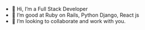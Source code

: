 - 👋 Hi, I’m a Full Stack Developer
- 🌱 I’m good at Ruby on Rails, Python Django, React js
- 💞️ I’m looking to collaborate and work with you.

<!---
smartdev58/smartdev58 is a ✨ special ✨ repository because its `README.md` (this file) appears on your GitHub profile.
You can click the Preview link to take a look at your changes.
--->
